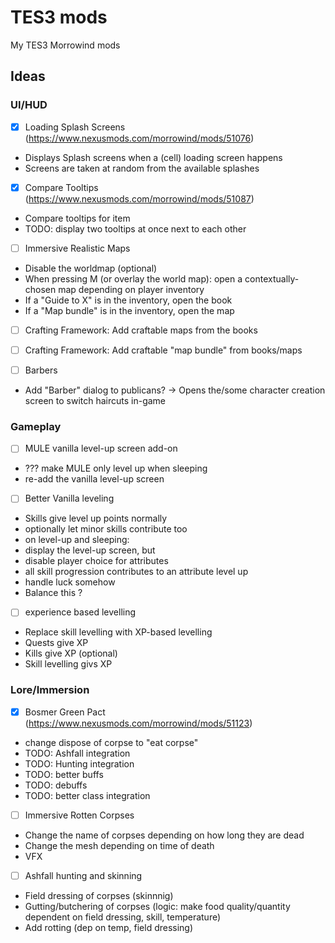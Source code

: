 # TES3 mods
 My TES3 Morrowind mods

## Ideas

### UI/HUD

- [x] Loading Splash Screens (https://www.nexusmods.com/morrowind/mods/51076)
 * Displays Splash screens when a (cell) loading screen happens
 * Screens are taken at random from the available splashes

- [x] Compare Tooltips (https://www.nexusmods.com/morrowind/mods/51087)
 * Compare tooltips for item
 * TODO: display two tooltips at once next to each other

- [ ] Immersive Realistic Maps
 * Disable the worldmap (optional)
 * When pressing M (or overlay the world map): open a contextually-chosen map depending on player inventory
  * If a "Guide to X" is in the inventory, open the book
  * If a "Map bundle" is in the inventory, open the map
 - [ ] Crafting Framework: Add craftable maps from the books
 - [ ] Crafting Framework: Add craftable "map bundle" from books/maps

- [ ] Barbers
 * Add "Barber" dialog to publicans? -> Opens the/some character creation screen to switch haircuts in-game

### Gameplay
- [ ] MULE vanilla level-up screen add-on
 * ??? make MULE only level up when sleeping
 * re-add the vanilla level-up screen

- [ ] Better Vanilla leveling
 * Skills give level up points normally
 * optionally let minor skills contribute too
 * on level-up and sleeping:
  * display the level-up screen, but
  * disable player choice for attributes
  * all skill progression contributes to an attribute level up
  * handle luck somehow
 * Balance this ?

- [ ] experience based levelling
 * Replace skill levelling with XP-based levelling
 * Quests give XP
 * Kills give XP (optional)
 * Skill levelling givs XP

### Lore/Immersion
- [x] Bosmer Green Pact (https://www.nexusmods.com/morrowind/mods/51123)
 * change dispose of corpse to "eat corpse"
 * TODO: Ashfall integration
 * TODO: Hunting integration
 * TODO: better buffs
 * TODO: debuffs
 * TODO: better class integration

- [ ] Immersive Rotten Corpses
 * Change the name of corpses depending on how long they are dead
 * Change the mesh depending on time of death
 * VFX

- [ ] Ashfall hunting and skinning 
 * Field dressing of corpses (skinnnig)
 * Gutting/butchering of corpses (logic: make food quality/quantity dependent on field dressing, skill, temperature)
 * Add rotting (dep on temp, field dressing)

